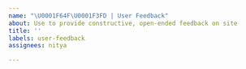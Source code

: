 ```yaml
---
name: "\U0001F64F\U0001F3FD | User Feedback"
about: Use to provide constructive, open-ended feedback on site
title: ''
labels: user-feedback
assignees: nitya

---
```



